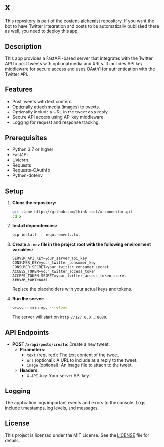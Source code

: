 # x

This repository is part of the [content-alchemist](https://github.com/think-root/content-alchemist) repository. If you want the bot to have Twitter integration and posts to be automatically published there as well, you need to deploy this app. 


## Description

This app provides a FastAPI-based server that integrates with the Twitter API to post tweets with optional media and URLs. It includes API key middleware for secure access and uses OAuth1 for authentication with the Twitter API.

## Features

- Post tweets with text content.
- Optionally attach media (images) to tweets.
- Optionally include a URL in the tweet as a reply.
- Secure API access using API key middleware.
- Logging for request and response tracking.

## Prerequisites

- Python 3.7 or higher
- FastAPI
- Uvicorn
- Requests
- Requests-OAuthlib
- Python-dotenv

## Setup

1. **Clone the repository:**

   ```bash
   git clone https://github.com/think-root/x-connector.git
   cd x
   ```

2. **Install dependencies:**

   ```bash
   pip install -r requirements.txt
   ```

3. **Create a `.env` file in the project root with the following environment variables:**

   ```
   SERVER_API_KEY=your_server_api_key
   CONSUMER_KEY=your_twitter_consumer_key
   CONSUMER_SECRET=your_twitter_consumer_secret
   ACCESS_TOKEN=your_twitter_access_token
   ACCESS_TOKEN_SECRET=your_twitter_access_token_secret
   SERVER_PORT=8080
   ```

   Replace the placeholders with your actual keys and tokens.

4. **Run the server:**

   ```bash
   uvicorn main:app --reload
   ```

   The server will start on `http://127.0.0.1:8080`.

## API Endpoints

- **POST `/x/api/posts/create`**: Create a new tweet.
  - **Parameters**:
    - `text` (required): The text content of the tweet.
    - `url` (optional): A URL to include as a reply to the tweet.
    - `image` (optional): An image file to attach to the tweet.
  - **Headers**:
    - `X-API-Key`: Your server API key.

## Logging

The application logs important events and errors to the console. Logs include timestamps, log levels, and messages.

## License

This project is licensed under the MIT License. See the [LICENSE](LICENSE) file for details.